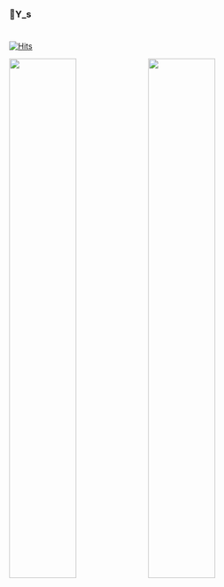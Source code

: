 ### 👋Y_s
#
<!--
**WeeYoungSeok/WeeYoungSeok** is a ✨ _special_ ✨ repository because its `README.md` (this file) appears on your GitHub profile.

Here are some ideas to get you started:

- 🔭 I’m currently working on ...
- 🌱 I’m currently learning ...
- 👯 I’m looking to collaborate on ...
- 🤔 I’m looking for help with ...
- 💬 Ask me about ...
- 📫 How to reach me: ...
- 😄 Pronouns: ...
- ⚡ Fun fact: ...
-->
[![Hits](https://hits.seeyoufarm.com/api/count/incr/badge.svg?url=https%3A%2F%2Fgithub.com%2FWeeYoungSeok&count_bg=%2379C83D&title_bg=%23555555&icon=&icon_color=%23E7E7E7&title=hits&edge_flat=false)](https://hits.seeyoufarm.com)
<br/>

<div style="width:100%; margin:0 auto;">
  <img style="width:49%;" src="https://github-readme-stats.vercel.app/api?username=WeeYoungSeok"/>
  <img style="width:49%;" src="https://github-readme-stats.vercel.app/api/top-langs/?username=WeeYoungSeok&layout=compact&theme=tokyonight"/>
</div>

